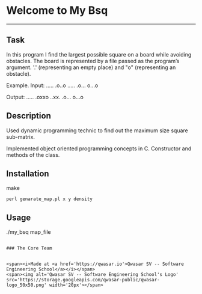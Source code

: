 # Welcome to My Bsq
***

## Task
In this program I find the largest possible square on a board while avoiding obstacles. 
The board is represented by a file passed as the program’s argument.
'.' (representing an empty place) and "o" (representing an obstacle).

Example.
Input:
.....
.o..o
.....
.o...
o...o

Output:
.....
.oxxo
..xx.
.o...
o...o

## Description
Used dynamic programming technic to find out the maximum size square sub-matrix.

Implemented object oriented programming concepts in C. Constructor and methods of the class.

## Installation
make

```
perl genarate_map.pl x y density
```
## Usage

./my_bsq map_file
```

### The Core Team


<span><i>Made at <a href='https://qwasar.io'>Qwasar SV -- Software Engineering School</a></i></span>
<span><img alt='Qwasar SV -- Software Engineering School's Logo' src='https://storage.googleapis.com/qwasar-public/qwasar-logo_50x50.png' width='20px'></span>
